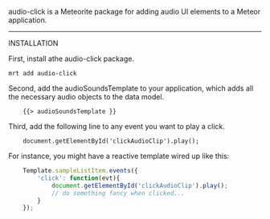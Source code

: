 audio-click is a Meteorite package for adding audio UI elements to a Meteor application.  

----------------------------- 
 INSTALLATION

First, install athe audio-click package.

````
mrt add audio-click
````

Second, add the audioSoundsTemplate to your application, which adds all the necessary audio objects to the data model.  

````
    {{> audioSoundsTemplate }}
````

Third, add the following line to any event you want to play a click.
````
    document.getElementById('clickAudioClip').play();  
````


For instance, you might have a reactive template wired up like this:

````js
    Template.sampleListItem.events({  
        'click': function(evt){  
            document.getElementById('clickAudioClip').play();  
            // do something fancy when clicked...
        }  
    });  
````
